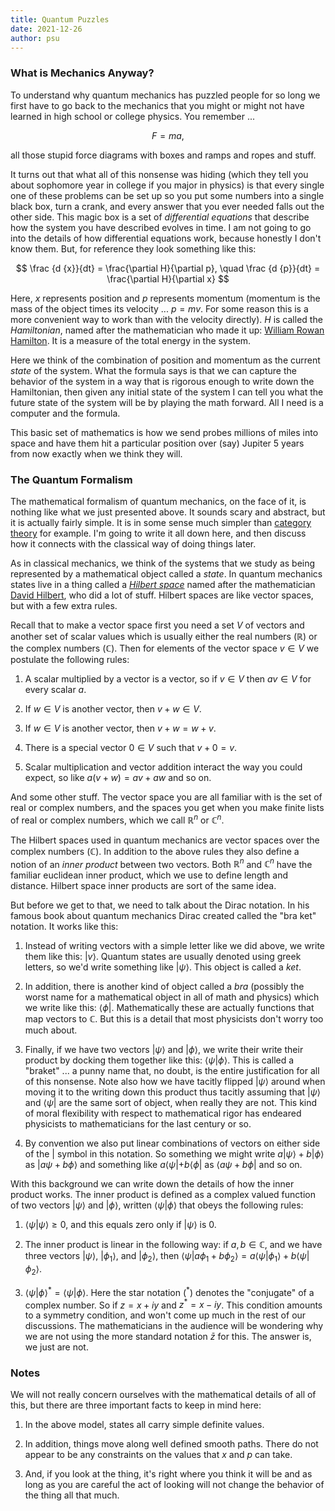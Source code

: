 ```yaml
---
title: Quantum Puzzles
date: 2021-12-26
author: psu
---
```


### What is Mechanics Anyway?

To understand why quantum mechanics has puzzled people for so long we first have to go
back to the mechanics that you might or might not have learned in high school or college
physics. You remember ...

$$
F = ma,
$$

all those stupid force diagrams with boxes and ramps and ropes and stuff.

It turns out that what all of this nonsense was hiding (which they tell you about
sophomore year in college if you major in physics) is that every single one of these
problems can be set up so you put some numbers into a single black box, turn a crank, and
every answer that you ever needed falls out the other side. This magic box is a set of
*differential equations* that describe how the system you have described evolves in time. I
am not going to go into the details of how differential equations work, because honestly I
don't know them. But, for reference they look something like this:

$$
\frac {d {x}}{dt} = \frac{\partial H}{\partial p}, \quad 
\frac {d {p}}{dt} = \frac{\partial H}{\partial x}
$$

Here, $x$ represents position and $p$ represents momentum (momentum is
the mass of the object times its velocity ... $p = mv$. For some reason this is a more
convenient way to work than with the velocity directly). $H$ is called the *Hamiltonian*,
named after the mathematician who made it up: [William Rowan
Hamilton](https://www.youtube.com/watch?v=SZXHoWwBcDcR). It is a measure of the total
energy in the system.

Here we think of the combination of position and momentum as the current _state_ of the
system. What the formula says is that we can capture the behavior of the system in a way
that is rigorous enough to write down the Hamiltonian, then given any initial state of the
system I can tell you what the future state of the system will be by playing the math
forward. All I need is a computer and the formula.

This basic set of mathematics is how we send probes millions of miles into space and have
them hit a particular position over (say) Jupiter 5 years from now exactly when we think
they will.

### The Quantum Formalism

The mathematical formalism of quantum mechanics, on the face of it, is nothing like what
we just presented above. It sounds scary and abstract, but it is actually fairly simple.
It is in some sense much simpler than [category theory](yoneda-speedrun.html) for example.
I'm going to write it all down here, and then discuss how it connects with the classical
way of doing things later.

As in classical mechanics, we think of the systems that we study as being represented by a
mathematical object called a _state_. In quantum mechanics states live in a thing called a
[_Hilbert space_](https://en.wikipedia.org/wiki/Hilbert_space) named after the
mathematician [David Hilbert](https://en.wikipedia.org/wiki/David_Hilbert), who did a lot
of stuff. Hilbert spaces are like vector spaces, but with a few extra rules. 

Recall that to make a vector space first you need a set $V$ of vectors and another set of
scalar values which is usually either the real numbers ($\mathbb R$) or the complex
numbers ($\mathbb C$). Then for elements of the vector space $v \in V$ we postulate the
following rules:
	
1. A scalar multiplied by a vector is a vector, so if $v \in V$ then $av \in V$ for every scalar $a$.

2. If $w \in V$ is another vector, then $v + w \in V$.

3. If $w \in V$ is another vector, then $v + w = w + v$.

4. There is a special vector $0 \in V$ such that $v + 0 = v$.

5. Scalar multiplication and vector addition interact the way you could expect, so like
   $a(v + w) = av + aw$ and so on.

And some other stuff. The vector space you are all familiar with is the set of real or
complex numbers, and the spaces you get when you make finite lists of real or complex
numbers, which we call ${\mathbb R}^n$ or ${\mathbb C}^n$.

The Hilbert spaces used in quantum mechanics are vector spaces over the complex numbers
(${\mathbb C}$). In addition to the above rules they also define a notion of an _inner
product_ between two vectors. Both ${\mathbb R}^n$ and ${\mathbb C}^n$ have the familiar
euclidean inner product, which we use to define length and distance. Hilbert space inner
products are sort of the same idea.

But before we get to that, we need to talk about the Dirac notation. In his famous book
about quantum mechanics Dirac created called the "bra ket" notation. It works like this:

1. Instead of writing vectors with a simple letter like we did above, we write them like
   this: $| v \rangle$. Quantum states are usually denoted using greek letters, so we'd
   write something like $| \psi \rangle$. This object is called a _ket_.

2. In addition, there is another kind of object called a _bra_ (possibly the worst name
   for a mathematical object in all of math and physics) which we write like this:
   $\langle \phi |$. Mathematically these are actually functions that map vectors to
   $\mathbb C$. But this is a detail that most physicists don't worry too much about.

3. Finally, if we have two vectors $| \psi \rangle$ and $| \phi \rangle$, we write their
   write their product by docking them together like this: $\langle \psi | \phi \rangle$.
   This is called a "braket" ... a punny name that, no doubt, is the entire justification
   for all of this nonsense. Note also how we have tacitly flipped $| \psi \rangle$ around
   when moving it to the writing down this product thus tacitly assuming that $| \psi
   \rangle$ and $\langle \psi |$ are the same sort of object, when really they are not.
   This kind of moral flexibility with respect to mathematical rigor has endeared
   physicists to mathematicians for the last century or so.
   
4. By convention we also put linear combinations of vectors on either side of the $|$
   symbol in this notation. So something we might write $a | \psi \rangle + b | \phi
   \rangle$ as $| a \psi + b \phi \rangle$ and something like $a\langle  \psi | + b
   \langle \phi |$ as $\langle a \psi +  b \phi |$ and so on.

With this background we can write down the details of how the inner product works.
The inner product is defined as a complex valued function of two
vectors $| \psi \rangle$ and $| \phi \rangle$, written $\langle \psi | \phi \rangle$ that
obeys the following rules:

1. $\langle \psi|\psi \rangle \geq 0$, and this equals zero only if $|\psi\rangle$ is 0.

2. The inner product is linear in the following way: if $a, b \in {\mathbb C}$, and we
   have three vectors $| \psi \rangle$, $| \phi_1 \rangle$, and $| \phi_2 \rangle$, then
   $\langle \psi| a \phi_1 + b \phi_2 \rangle = a \langle \psi| \phi_1 \rangle + b
   \langle \psi| \phi_2 \rangle$.

3. $\langle \psi | \phi \rangle ^* = \langle \psi | \phi \rangle$. Here the star notation ($^*$)
   denotes the "conjugate" of a complex number. So if $z = x + iy$ and $z^* = x - iy$.
   This condition amounts to a symmetry condition, and won't come up much in the rest of
   our discussions. The mathematicians in the audience will be wondering why we are not
   using the more standard notation $\bar{z}$ for this. The answer is, we just are not.

### Notes

We will not really concern ourselves with the mathematical details of all of this, but
there are three important facts to keep in mind here:

1. In the above model, states all carry simple definite values.

2. In addition, things move along well defined smooth paths. There do not appear to be
   any constraints on the values that $x$ and $p$ can take.

3. And, if you look at the thing, it's right where you think it will be and as long as you
   are careful the act of looking will not change the behavior of the thing all that much.
